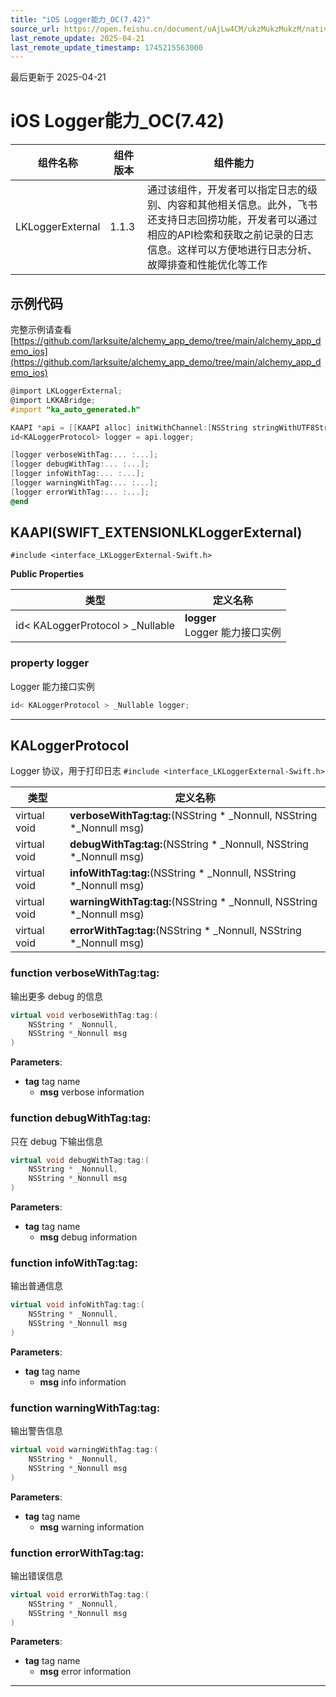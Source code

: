 ```yaml
---
title: "iOS Logger能力_OC(7.42)"
source_url: https://open.feishu.cn/document/uAjLw4CM/ukzMukzMukzM/native-integration/open-scene-introduction/capability-components/logger-capability/loggerexternal_oc/loggerexternal_oc_742
last_remote_update: 2025-04-21
last_remote_update_timestamp: 1745215563000
---
```

最后更新于 2025-04-21

# iOS Logger能力_OC(7.42)

|组件名称 | 组件版本 | 组件能力 |
| ---- | ------ | -------- |
| LKLoggerExternal | 1.1.3 | 通过该组件，开发者可以指定日志的级别、内容和其他相关信息。此外，飞书还支持日志回捞功能，开发者可以通过相应的API检索和获取之前记录的日志信息。这样可以方便地进行日志分析、故障排查和性能优化等工作 |

## 示例代码

完整示例请查看 [https://github.com/larksuite/alchemy_app_demo/tree/main/alchemy_app_demo_ios](https://github.com/larksuite/alchemy_app_demo/tree/main/alchemy_app_demo_ios)

```objectivec
@import LKLoggerExternal;
@import LKKABridge;
#import "ka_auto_generated.h"

KAAPI *api = [[KAAPI alloc] initWithChannel:[NSString stringWithUTF8String:getChannel()]];
id<KALoggerProtocol> logger = api.logger;

[logger verboseWithTag:... :...];
[logger debugWithTag:... :...];
[logger infoWithTag:... :...];
[logger warningWithTag:... :...];
[logger errorWithTag:... :...];
@end
```

## KAAPI(SWIFT_EXTENSIONLKLoggerExternal)

`#include <interface_LKLoggerExternal-Swift.h>`

**Public Properties**

|       类型      | 定义名称        |
| -------------- | -------------- |
| id< KALoggerProtocol > _Nullable | **logger** <br>Logger 能力接口实例  |

### **property logger**

Logger 能力接口实例 
```cpp
id< KALoggerProtocol > _Nullable logger;
```

-------------------------------

## KALoggerProtocol

Logger 协议，用于打印日志 
`#include <interface_LKLoggerExternal-Swift.h>`

|        类型     | 定义名称           |
| -------------- | -------------- |
| virtual void | **verboseWithTag:tag:**(NSString * _Nonnull, NSString *_Nonnull msg) |
| virtual void | **debugWithTag:tag:**(NSString * _Nonnull, NSString *_Nonnull msg) |
| virtual void | **infoWithTag:tag:**(NSString * _Nonnull, NSString *_Nonnull msg) |
| virtual void | **warningWithTag:tag:**(NSString * _Nonnull, NSString *_Nonnull msg) |
| virtual void | **errorWithTag:tag:**(NSString * _Nonnull, NSString *_Nonnull msg) |

### **function verboseWithTag:tag:**

输出更多 debug 的信息 

```cpp
virtual void verboseWithTag:tag:(
    NSString * _Nonnull,
    NSString *_Nonnull msg
)
```

**Parameters**: 

* **tag** tag name
  * **msg** verbose information 

### **function debugWithTag:tag:**

只在 debug 下输出信息 

```cpp
virtual void debugWithTag:tag:(
    NSString * _Nonnull,
    NSString *_Nonnull msg
)
```

**Parameters**: 

* **tag** tag name
  * **msg** debug information 

### **function infoWithTag:tag:**

输出普通信息 

```cpp
virtual void infoWithTag:tag:(
    NSString * _Nonnull,
    NSString *_Nonnull msg
)
```

**Parameters**: 

* **tag** tag name
  * **msg** info information 

### **function warningWithTag:tag:**

输出警告信息 

```cpp
virtual void warningWithTag:tag:(
    NSString * _Nonnull,
    NSString *_Nonnull msg
)
```

**Parameters**: 

* **tag** tag name
  * **msg** warning information 

### **function errorWithTag:tag:**

输出错误信息 

```cpp
virtual void errorWithTag:tag:(
    NSString * _Nonnull,
    NSString *_Nonnull msg
)
```

**Parameters**: 

* **tag** tag name
  * **msg** error information 

-------------------------------
